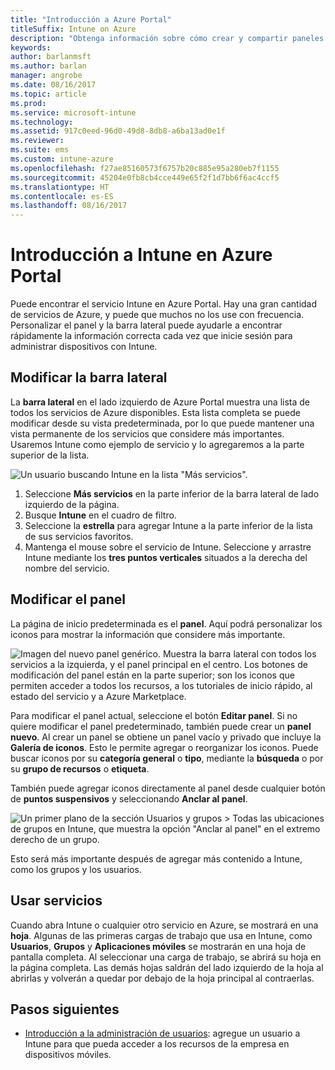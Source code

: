```yaml
---
title: "Introducción a Azure Portal"
titleSuffix: Intune on Azure
description: "Obtenga información sobre cómo crear y compartir paneles de Intune en Azure."
keywords: 
author: barlanmsft
ms.author: barlan
manager: angrobe
ms.date: 08/16/2017
ms.topic: article
ms.prod: 
ms.service: microsoft-intune
ms.technology: 
ms.assetid: 917c0eed-96d0-49d8-8db8-a6ba13ad0e1f
ms.reviewer: 
ms.suite: ems
ms.custom: intune-azure
ms.openlocfilehash: f27ae85160573f6757b20c885e95a280eb7f1155
ms.sourcegitcommit: 45204e0fb8cb4cce449e65f2f1d7bb6f6ac4ccf5
ms.translationtype: HT
ms.contentlocale: es-ES
ms.lasthandoff: 08/16/2017
---
```

# <a name="getting-started-with-intune-in-the-azure-portal"></a>Introducción a Intune en Azure Portal

Puede encontrar el servicio Intune en Azure Portal. Hay una gran cantidad de servicios de Azure, y puede que muchos no los use con frecuencia. Personalizar el panel y la barra lateral puede ayudarle a encontrar rápidamente la información correcta cada vez que inicie sesión para administrar dispositivos con Intune.

## <a name="changing-the-sidebar"></a>Modificar la barra lateral

La __barra lateral__ en el lado izquierdo de Azure Portal muestra una lista de todos los servicios de Azure disponibles. Esta lista completa se puede modificar desde su vista predeterminada, por lo que puede mantener una vista permanente de los servicios que considere más importantes. Usaremos Intune como ejemplo de servicio y lo agregaremos a la parte superior de la lista.

![Un usuario buscando Intune en la lista "Más servicios".](./media/azure-add-intune1.png)

1. Seleccione **Más servicios** en la parte inferior de la barra lateral de lado izquierdo de la página.
2. Busque **Intune** en el cuadro de filtro.
3. Seleccione la **estrella** para agregar Intune a la parte inferior de la lista de sus servicios favoritos.
4. Mantenga el mouse sobre el servicio de Intune. Seleccione y arrastre Intune mediante los **tres puntos verticales** situados a la derecha del nombre del servicio.

## <a name="changing-the-dashboard"></a>Modificar el panel

La página de inicio predeterminada es el **panel**. Aquí podrá personalizar los iconos para mostrar la información que considere más importante.

![Imagen del nuevo panel genérico. Muestra la barra lateral con todos los servicios a la izquierda, y el panel principal en el centro. Los botones de modificación del panel están en la parte superior; son los iconos que permiten acceder a todos los recursos, a los tutoriales de inicio rápido, al estado del servicio y a Azure Marketplace.](./media/azure-default-dashboard.png)

Para modificar el panel actual, seleccione el botón **Editar panel**. Si no quiere modificar el panel predeterminado, también puede crear un **panel nuevo**. Al crear un panel se obtiene un panel vacío y privado que incluye la **Galería de iconos**. Esto le permite agregar o reorganizar los iconos. Puede buscar iconos por su **categoría general** o **tipo**, mediante la **búsqueda** o por su **grupo de recursos** o **etiqueta**.

También puede agregar iconos directamente al panel desde cualquier botón de **puntos suspensivos** y seleccionando **Anclar al panel**.

![Un primer plano de la sección Usuarios y grupos > Todas las ubicaciones de grupos en Intune, que muestra la opción "Anclar al panel" en el extremo derecho de un grupo.](./media/azure-pin-to-dashboard.png)

Esto será más importante después de agregar más contenido a Intune, como los grupos y los usuarios.

## <a name="using-services"></a>Usar servicios

Cuando abra Intune o cualquier otro servicio en Azure, se mostrará en una **hoja**. Algunas de las primeras cargas de trabajo que usa en Intune, como **Usuarios**, **Grupos** y **Aplicaciones móviles** se mostrarán en una hoja de pantalla completa. Al seleccionar una carga de trabajo, se abrirá su hoja en la página completa. Las demás hojas saldrán del lado izquierdo de la hoja al abrirlas y volverán a quedar por debajo de la hoja principal al contraerlas. 

## <a name="next-steps"></a>Pasos siguientes

* [Introducción a la administración de usuarios](get-started-users.md): agregue un usuario a Intune para que pueda acceder a los recursos de la empresa en dispositivos móviles.
